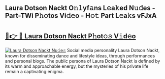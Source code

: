 ## Laura Dotson Nackt O𝚗𝚕yf𝚊ns L𝚎a𝚔ed N𝚞𝚍es - Part-TWi P𝚑𝚘tos Vi𝚍𝚎o - H𝚘𝚝 Part L𝚎a𝚔s vFJxA

# <h2><a href="http://kfe82rb.oniu.top/?m=Laura+Dotson+Nackt">🔗👉 🔴 Laura Dotson Nackt P𝚑ot𝚘𝚜 V𝚒d𝚎o</a></h2>

[![Laura Dotson Nackt Nu𝚍e𝚜](https://i.imgur.com/0qMVB7G.gif)](http://kfe82rb.oniu.top/?m=Laura+Dotson+Nackt)
Social media personality Laura Dotson Nackt, known for disseminating dance and lifestyle ideas, through performances and personal blogs. The public persona of Laura Dotson Nackt is defined by its warm and approachable energy, but the mysteries of his private life remain a captivating enigma.  
